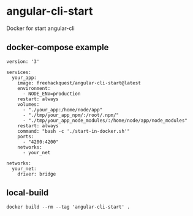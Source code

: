 # angular-cli-start
Docker for start angular-cli

## docker-compose example

```
version: '3'

services:
  your_app:
    image: freehackquest/angular-cli-start@latest
    environment:
      - NODE_ENV=production
    restart: always
    volumes:
      - "./your_app:/home/node/app"
      - "./tmp/your_app_npm/:/root/.npm/"
      - "./tmp/your_app_node_modules/:/home/node/app/node_modules"
    restart: always
    command: "bash -c './start-in-docker.sh'"
    ports:
      - "4200:4200"
    networks:
      - your_net

networks:
  your_net:
    driver: bridge
```

## local-build

```
docker build --rm --tag 'angular-cli-start' .
```

